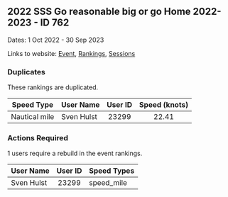 ## 2022 SSS Go reasonable big or go Home 2022-2023 - ID 762

Dates: 1 Oct 2022 - 30 Sep 2023

Links to website: [Event](https://www.gps-speedsurfing.com/default.aspx?mnu=event&val=762), [Rankings](https://www.gps-speedsurfing.com/default.aspx?mnu=eventranking&val=762), [Sessions](https://www.gps-speedsurfing.com/default.aspx?mnu=eventsessions&val=762)

### Duplicates

These rankings are duplicated.

| Speed Type | User Name | User ID | Speed (knots) |
| ---------- | --------- | :-----: | :-----------: |
| Nautical mile | Sven Hulst | 23299 | 22.41 |

### Actions Required

1 users require a rebuild in the event rankings.

| User Name | User ID | Speed Types |
| --------- | :-----: | ----------- |
| Sven Hulst | 23299 | speed_mile |
